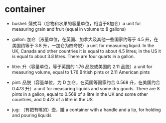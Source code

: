 # container

- bushel: 蒲式耳（谷物和水果的容量单位，相当于8加仑）a unit for measuring grain and fruit (equal in volume to 8 gallons)
- gallon: 加仑（液量单位，在英国、加拿大及其他一些国家约等于 4.5 升，在美国约等于 3.8 升，一加仑为四夸脱）a unit for measuring liquid. In the UK, Canada and other countries it is equal to about 4.5 litres; in the US it is equal to about 3.8 litres. There are four quarts in a gallon.
- litre: 升（容量单位，等于英国的 1.76 品脱或美国的 2.11 品脱）a unit for measuring volume, equal to 1.76 British pints or 2.11 American pints
- pint: 品脱（容量单位，为 D 加仑，在英国等国家约合 0.568 升，在美国约合 0.473 升）a unit for measuring liquids and some dry goods. There are 8 pints in a gallon, equal to 0.568 of a litre in the UK and some other countries, and 0.473 of a litre in the US


- jug: （有把有嘴的）壶，罐 a container with a handle and a lip, for holding and pouring liquids
